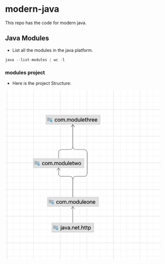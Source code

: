 # modern-java

This repo has the code for modern java.


## Java Modules

- List all the modules in the java platform.

```java
java --list-modules | wc -l
```

### modules project

- Here is the project Structure:

![Modules](images/modules-1.png)